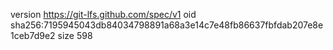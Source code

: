 version https://git-lfs.github.com/spec/v1
oid sha256:7195945043db84034798891a68a3e14c7e48fb86637fbfdab207e8e1ceb7d9e2
size 598
